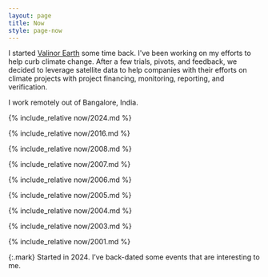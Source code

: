 ```yaml
---
layout: page
title: Now
style: page-now
---
```


<section class="now-now" markdown="1">

I started [Valinor Earth](https://valinor.earth) some time back. I've been working on my efforts to help curb climate change. After a few trials, pivots, and feedback, we decided to leverage satellite data to help companies with their efforts on climate projects with project financing, monitoring, reporting, and verification.

I work remotely out of Bangalore, India.

</section>

{% include_relative now/2024.md %}

{% include_relative now/2016.md %}

{% include_relative now/2008.md %}

{% include_relative now/2007.md %}

{% include_relative now/2006.md %}

{% include_relative now/2005.md %}

{% include_relative now/2004.md %}

{% include_relative now/2003.md %}

{% include_relative now/2001.md %}

{:.mark}
Started in 2024.
I’ve back-dated some events that are interesting to me.